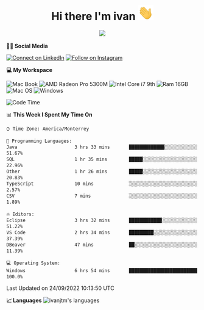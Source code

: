 <h1 align="center">Hi there I'm ivan <img src="https://raw.githubusercontent.com/ABSphreak/ABSphreak/master/gifs/Hi.gif" width="40px" /></h1>
<div align="center">
<img src="http://github-readme-streak-stats.herokuapp.com?user=ivanjtm&hide_border=true&background=00000000&border=FFFFFF00&sideNums=A8A8A8&sideLabels=A8A8A8&currStreakNum=FFC93C&dates=A8A8A8)](https://git.io/streak-stats"/>
</div>

**👦🏻 Social Media**

[![Connect on LinkedIn](https://img.shields.io/badge/LinkedIn-%230077B5.svg?&style=flat-square&logo=linkedin&logoColor=white)](https://www.linkedin.com/in/ivanjtm)
[![Follow on Instagram](https://img.shields.io/badge/Instagram-E4405F?style=flat-square&logo=instagram&logoColor=white)](https://www.instagram.com/ivanjtm)

**💻 My Workspace**

![Mac Book](https://img.shields.io/badge/Apple-MacBook_Pro_2019-999999?style=flat-square&logo=apple&logoColor=white)
![AMD Radeon Pro 5300M](https://img.shields.io/badge/AMD-Radeon_Pro_5300M-ED1C24?style=flat-square&logo=amd&logoColor=white)
![Intel Core i7 9th](https://img.shields.io/badge/Intel-Core_i7_9th-0071C5?style=flat-square&logo=intel&logoColor=white)
![Ram 16GB](https://img.shields.io/badge/RAM-16GB-230071C5?style=flat-square&logoColor=white)
![Mac OS](https://img.shields.io/badge/Mac%20OS-000000?style=flat-square&logo=apple&logoColor=white)
![Windows](https://img.shields.io/badge/Windows-0078D6?style=flat-square&logo=windows&logoColor=white)


<!--START_SECTION:waka-->
![Code Time](http://img.shields.io/badge/Code%20Time-723%20hrs%2054%20mins-blue)

📊 **This Week I Spent My Time On** 

```text
⌚︎ Time Zone: America/Monterrey

💬 Programming Languages: 
Java                     3 hrs 33 mins       █████████████░░░░░░░░░░░░   51.67% 
SQL                      1 hr 35 mins        █████░░░░░░░░░░░░░░░░░░░░   22.96% 
Other                    1 hr 26 mins        █████░░░░░░░░░░░░░░░░░░░░   20.83% 
TypeScript               10 mins             ░░░░░░░░░░░░░░░░░░░░░░░░░   2.57% 
CSV                      7 mins              ░░░░░░░░░░░░░░░░░░░░░░░░░   1.89%

🔥 Editors: 
Eclipse                  3 hrs 32 mins       ████████████░░░░░░░░░░░░░   51.22% 
VS Code                  2 hrs 34 mins       █████████░░░░░░░░░░░░░░░░   37.39% 
DBeaver                  47 mins             ██░░░░░░░░░░░░░░░░░░░░░░░   11.39%

💻 Operating System: 
Windows                  6 hrs 54 mins       █████████████████████████   100.0%

```


 Last Updated on 24/09/2022 10:13:50 UTC
<!--END_SECTION:waka-->
**📈 Languages**
 ![ivanjtm's languages](https://wakatime.com/share/@ivanjtm/a32f83c6-d0c9-49a4-a5ae-d0440b950377.svg)
